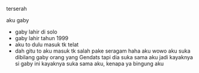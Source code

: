 terserah

aku gaby
  - gaby lahir di solo
  - gaby lahir tahun 1999
  - aku to dulu masuk tk telat
  - dah gitu to aku masuk tk salah pake seragam haha
aku wowo
aku suka dibilang gaby orang yang Gendats
tapi dia suka sama aku jadi kayaknya
si gaby ini kayaknya suka sama aku,
kenapa ya bingung aku

